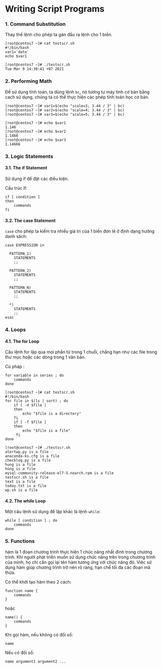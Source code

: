 # Writing Script Programs

### 1. Command Substitution

Thay thế lệnh cho phép ta gán đầu ra lệnh cho 1 biến. 

```
[root@centos7 ~]# cat testscr.sh
#!/bin/bash
var1=`date`
echo $var1
```
```
[root@centos7 ~]# ./testscr.sh
Tue Mar 9 14:30:41 +07 2021
```

### 2. Performing Math

Để sử dụng tính toán, ta dùng lệnh `bc`, nó tương tự máy tính cơ bản bằng cach sử dụng, chúng ta có thể thực hiện các phép tính toán học cơ bản. 

```
[root@centos7 ~]# var1=$(echo "scale=3; 3.44 / 3" | bc)
[root@centos7 ~]# var2=$(echo "scale=4; 3.44 / 3" | bc)
[root@centos7 ~]# var3=$(echo "scale=5; 3.44 / 3" | bc)
```

```
[root@centos7 ~]# echo $var1
1.146
[root@centos7 ~]# echo $var2
1.1466
[root@centos7 ~]# echo $var3
1.14666
```

### 3. Logic Statements

#### 3.1. The if Statement

Sử dụng if để đặt các điều kiện. 

Cấu trúc if: 

```
if [ condition ]
then
    commands
fi
```

#### 3.2. The case Statement

`case` cho phép ta kiểm tra nhiều giá tri của 1 biến đơn lẻ ở định dạng hướng danh sách: 

```
case EXPRESSION in

  PATTERN_1)
    STATEMENTS
    ;;

  PATTERN_2)
    STATEMENTS
    ;;

  PATTERN_N)
    STATEMENTS
    ;;

  *)
    STATEMENTS
    ;;
esac
```

### 4. Loops

#### 4.1. The for Loop

Câu lệnh for lặp qua mọi phần tử trong 1 chuỗi, chẳng hạn như các file trong thư mục hoặc các dòng trong 1 văn bản. 

Cú pháp : 

```
for variable in series ; do
    commands
done
```

```
[root@centos7 ~]# cat testscr.sh
#!/bin/bash
for file in $(ls | sort) ; do
    if [ -d $file ]
    then
        echo "$file is a directory"
    fi
    if [ -f $file ]
    then
        echo "$file is a file"
     fi
done
```
```
[root@centos7 ~]# ./testscr.sh
alertwp.py is a file
anaconda-ks.cfg is a file
checklog.py is a file
hung is a file
hùng is a file
mysql-community-release-el7-5.noarch.rpm is a file
testscr.sh is a file
text is a file
today.txt is a file
wp.sh is a file
```

#### 4.2. The while Loop

Một câu lệnh sử dụng để lặp khác là lệnh `while`: 

```
while [ condition ] ; do
    commands
done
```

### 5. Functions

hàm là 1 đoạn chương trình thực hiện 1 chức năng nhất đinh trong chương trình. Khi người phát triển muốn sử dụng chức năng trên trong chương trình của mình, họ chỉ cần gọi lại tên hàm tương ứng với chức năng đó. 
Việc sử dụng hàm giúp chương trình trở nên rõ ràng, hạn chế tối đa các đoạn mã thừa. 

Có thể khởi tạo hàm theo 2 cách:

```
function name {
    commands
}
```

hoặc

```
name() {
    commands
}
```

Khi gọi hàm, nếu không có đối số: 

```
name
```

Nếu có đối số: 

```
name argument1 argument2 ...
```



